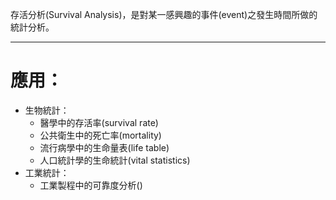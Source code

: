 存活分析(Survival Analysis)，是對某一感興趣的事件(event)之發生時間所做的統計分析。
- - -
# 應用：
- 生物統計：
	- 醫學中的存活率(survival rate)
	- 公共衛生中的死亡率(mortality)
	- 流行病學中的生命量表(life table)
	- 人口統計學的生命統計(vital statistics)
- 工業統計：
	- 工業製程中的可靠度分析()